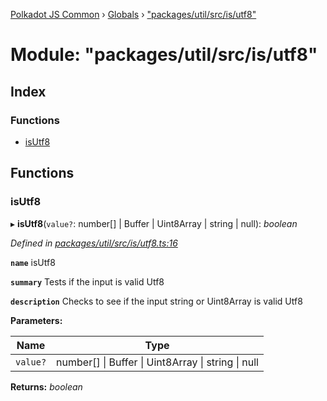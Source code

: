 [Polkadot JS Common](../README.md) › [Globals](../globals.md) › ["packages/util/src/is/utf8"](_packages_util_src_is_utf8_.md)

# Module: "packages/util/src/is/utf8"

## Index

### Functions

* [isUtf8](_packages_util_src_is_utf8_.md#isutf8)

## Functions

###  isUtf8

▸ **isUtf8**(`value?`: number[] | Buffer | Uint8Array | string | null): *boolean*

*Defined in [packages/util/src/is/utf8.ts:16](https://github.com/polkadot-js/common/blob/e487d0a4/packages/util/src/is/utf8.ts#L16)*

**`name`** isUtf8

**`summary`** Tests if the input is valid Utf8

**`description`** 
Checks to see if the input string or Uint8Array is valid Utf8

**Parameters:**

Name | Type |
------ | ------ |
`value?` | number[] &#124; Buffer &#124; Uint8Array &#124; string &#124; null |

**Returns:** *boolean*
